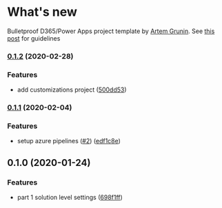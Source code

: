 # What's new

Bulletproof D365/Power Apps project template by [Artem Grunin](https://fixrm.wordpress.com). See [this post](https://fixrm.wordpress.com/2020/01/20/bulletproof-project-template-part-1-intro) for guidelines


### [0.1.2](https://github.com/FixRM/BulletproofProjectTemplate/compare/v0.1.1...v0.1.2) (2020-02-28)


### Features

* add customizations project ([500dd53](https://github.com/FixRM/BulletproofProjectTemplate/commit/500dd531e48c47daabd4affa59ddecfd23d8b618))

### [0.1.1](https://github.com/FixRM/BulletproofProjectTemplate/compare/v0.1.0...v0.1.1) (2020-02-04)


### Features

* setup azure pipelines ([#2](https://github.com/FixRM/BulletproofProjectTemplate/issues/2)) ([edf1c8e](https://github.com/FixRM/BulletproofProjectTemplate/commit/edf1c8e252c339a33c94a4dc903f79425c26789e))

## 0.1.0 (2020-01-24)


### Features

* part 1 solution level settings ([698f1ff](https://github.com/FixRM/BulletproofProjectTemplate/commit/698f1ff51d3c284fed70cf7cac1d683d1e505a6e))
